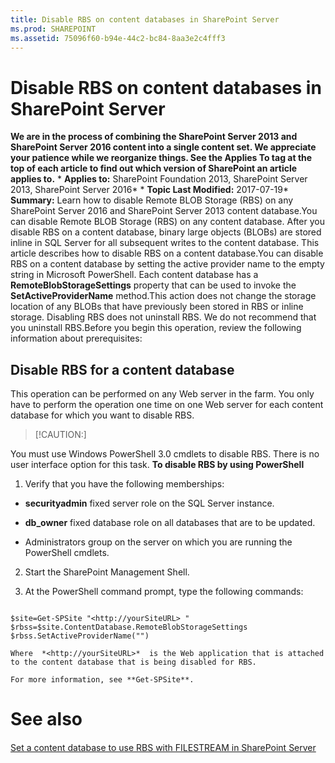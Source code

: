 ```yaml
---
title: Disable RBS on content databases in SharePoint Server
ms.prod: SHAREPOINT
ms.assetid: 75096f60-b94e-44c2-bc84-8aa3e2c4fff3
---
```



# Disable RBS on content databases in SharePoint Server
 **We are in the process of combining the SharePoint Server 2013 and SharePoint Server 2016 content into a single content set. We appreciate your patience while we reorganize things. See the Applies To tag at the top of each article to find out which version of SharePoint an article applies to.** * **Applies to:** SharePoint Foundation 2013, SharePoint Server 2013, SharePoint Server 2016*  * **Topic Last Modified:** 2017-07-19* **Summary:** Learn how to disable Remote BLOB Storage (RBS) on any SharePoint Server 2016 and SharePoint Server 2013 content database.You can disable Remote BLOB Storage (RBS) on any content database. After you disable RBS on a content database, binary large objects (BLOBs) are stored inline in SQL Server for all subsequent writes to the content database. This article describes how to disable RBS on a content database.You can disable RBS on a content database by setting the active provider name to the empty string in Microsoft PowerShell. Each content database has a **RemoteBlobStorageSettings** property that can be used to invoke the **SetActiveProviderName** method.This action does not change the storage location of any BLOBs that have previously been stored in RBS or inline storage. Disabling RBS does not uninstall RBS. We do not recommend that you uninstall RBS.Before you begin this operation, review the following information about prerequisites:
## Disable RBS for a content database
<a name="proc1"> </a>

This operation can be performed on any Web server in the farm. You only have to perform the operation one time on one Web server for each content database for which you want to disable RBS.
> [!CAUTION:]

  
    
    

You must use Windows PowerShell 3.0 cmdlets to disable RBS. There is no user interface option for this task. **To disable RBS by using PowerShell**
1. Verify that you have the following memberships:
    
  - **securityadmin** fixed server role on the SQL Server instance.
    
  
  - **db_owner** fixed database role on all databases that are to be updated.
    
  
  - Administrators group on the server on which you are running the PowerShell cmdlets.
    
  
2. Start the SharePoint Management Shell.
    
  
3. At the PowerShell command prompt, type the following commands:
    
  ```
  
$site=Get-SPSite "<http://yourSiteURL> "
$rbss=$site.ContentDatabase.RemoteBlobStorageSettings
$rbss.SetActiveProviderName("")
  ```


    Where  *<http://yourSiteURL>*  is the Web application that is attached to the content database that is being disabled for RBS.
    
    For more information, see **Get-SPSite**.
    
  

# See also

#### 

 [Set a content database to use RBS with FILESTREAM in SharePoint Server](html/set-a-content-database-to-use-rbs-with-filestream-in-sharepoint-server.md)
  
    
    

  
    
    

